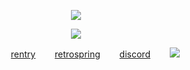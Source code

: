 <div align="center">
  
![](https://komarev.com/ghpvc/?username=nicejugs&color=lightgrey)  

![](https://files.catbox.moe/e7i9c1.png)

⠀⠀⠀⠀⠀⠀[rentry](https://rentry.co/steezy)‎⠀⠀⠀[retrospring](https://retrospring.net/@tease)⠀⠀⠀[discord](https://discordapp.com/users/283162063076065280)⠀⠀⠀![](https://files.catbox.moe/0tfbrd.gif)
